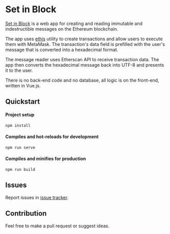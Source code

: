 # Set in Block

[Set in Block](https://setinblock.com) is a web app for creating and reading immutable and indestructible messages on the Ethereum blockchain.

The app uses [ethjs](https://github.com/ethjs/ethjs) utility to create transactions and allow users to execute them with MetaMask. The transaction's data field is prefilled with the user's message that is converted into a hexadecimal format.

The message reader uses Etherscan API to receive transaction data. The app then converts the hexadecimal message back into UTF-8 and presents it to the user.

There is no back-end code and no database, all logic is on the front-end, written in Vue.js.

## Quickstart

#### Project setup
```
npm install
```

#### Compiles and hot-reloads for development
```
npm run serve
```

#### Compiles and minifies for production
```
npm run build
```

## Issues

Report issues in [issue tracker](https://github.com/giekaton/set-in-block/issues).

## Contribution

Feel free to make a pull request or suggest ideas.
